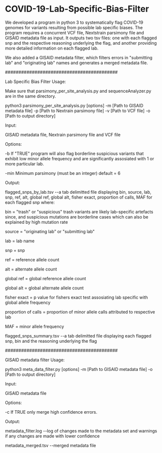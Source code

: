 # COVID-19-Lab-Specific-Bias-Filter
We developed a program in python 3 to systematically flag COVID-19 genomes for variants resulting from possible lab specific biases. The program requires a concurrent VCF file, Nextstrain parsimony file and GISAID metadata file as input. It outputs two tsv files: one with each flagged snp and the respective reasoning underlying the flag, and another providing more detailed information on each flagged lab.

We also added a GISAID metadata filter, which filters errors in "submitting lab" and "originating lab" names and generates a merged metadata file.

##########################################

Lab Specific Bias Filter Usage:

Make sure that parsimony_per_site_analysis.py and sequenceAnalyzer.py are in the same directory.

python3 parsimony_per_site_analysis.py [options] -m [Path to GISAID metadata file] -p [Path to Nextrain parsimony file] -v [Path to VCF file] -o [Path to output directory]

Input:

GISAID metadata file, Nextrain parsimony file and VCF file

Options:

-b If "TRUE" program will also flag borderline suspicious variants that exhibit low minor allele frequency and are significantly assosiated with 1 or more particular lab.

-min Minimum parsimony (must be an integer) default = 6

Output:

flagged_snps_by_lab.tsv --a tab delimitted file displaying bin, source, lab, snp, ref, alt, global ref, global alt, fisher exact, proportion of calls, MAF for each flagged snp where:

bin = "trash" or "suspicious" trash variants are likely lab-specific artefacts since, and suspicious mutations are borderline cases which can also be explained by high mutation rate 

source = "originating lab" or "submitting lab"

lab = lab name

snp = snp

ref = reference allele count

alt = alternate allele count

global ref = global reference allele count

global alt = global alternate allele count

fisher exact = p value for fishers exact test assosiating lab specific with global allele frequency

proportion of calls = proportion of minor allele calls attributed to respective lab

MAF = minor allele frequency

flagged_snps_summary.tsv --a tab delimitted file displaying each flagged snp, bin and the reasoning underlying the flag

##########################################

GISAID metadata filter Usage:

python3 meta_data_filter.py [options] -m [Path to GISAID metadata file] -o [Path to output directory]

Input:

GISAID metadata file

Options:

-c If TRUE only merge high confidence errors.

Output:

metadata_filter.log --log of changes made to the metadata set and warnings if any changes are made with lower confidence

metadata_merged.tsv --merged metadata file


